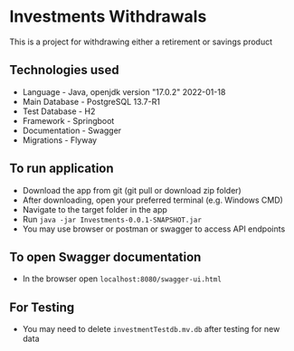 # Investments Withdrawals
This is a project for withdrawing either a retirement or savings product

## Technologies used
* Language - Java, openjdk version "17.0.2" 2022-01-18
* Main Database - PostgreSQL 13.7-R1
* Test Database - H2
* Framework - Springboot
* Documentation - Swagger
* Migrations - Flyway

## To run application
* Download the app from git (git pull or download zip folder)
* After downloading, open your preferred terminal (e.g. Windows CMD)
* Navigate to the target folder in the app
* Run `java -jar Investments-0.0.1-SNAPSHOT.jar`
* You may use browser or postman or swagger to access API endpoints

## To open Swagger documentation
* In the browser open `localhost:8080/swagger-ui.html`

## For Testing
* You may need to delete `investmentTestdb.mv.db` after testing for new data
